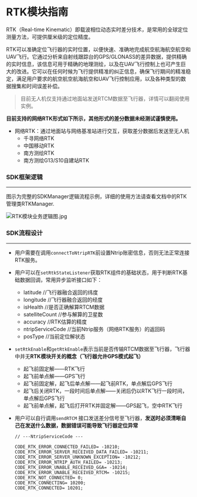 # RTK模块指南

RTK（Real-time Kinematic）即载波相位动态实时差分技术，是常用的全球定位测量方法，可提供厘米级的定位精度。

RTK可以准确定位飞行器的实时位置，以便快速、准确地完成航空航海航空航空和UAV飞行。它通过分析来自射线跟踪台的GPS/GLONASS的差异数据，提供精确的实时信息，该信息可用于精确的地理测绘，以及在UAV飞行控制上也可产生巨大的改进。它可以在任何时候为飞行提供精准的纠正信息，确保飞行期间的精准稳定，满足用户要求的航空航空航海航空和UAV飞行控制应用，以及各种类型的数据搜集和时间误差补偿。

> 目前无人机仅支持通过地面站发送RTCM数据至飞行器，详情可以翻阅使用实例。
>

**目前支持的网络RTK形式如下所示，其他形式的差分数据未经测试谨慎使用。**

- 网络RTK：通过地面站与网络基准站进行交互，获取差分数据后发送至无人机
    - 千寻网络RTK
    - 中国移动RTK
    - 南方测绘RTK
    - 南方测绘G13/S10自建站RTK

### SDK框架逻辑

---

图示为完整的SDKManager逻辑流程示例，详细的使用方法请查看文档中的RTK管理类RTKManager.

![RTK模块业务逻辑图.jpg](https://imgs.wiki/imgs/2023/02/27/a6692dc3cd8122d7.jpg)

### SDK流程设计

---

- 用户需要在调用`connectToNtripRTK`前设置Ntrip账密信息，否则无法正常连接RTK服务。
- 用户可以在`setRtkStateListener`获取RTK组件的基础状态，用于判断RTK基础数据回调，常用异步监听接口如下：
    - latitude //飞行器融合返回的纬度
    - longitude //飞行器融合返回的经度
    - isHealth //是否正确解算RTCM数据
    - satelliteCount //参与解算的卫星数
    - accuracy //RTK估算的精度
    - ntripServiceCode //当前Ntrip服务（网络RTK服务）的返回码
    - posType //当前定位解状态
- `setRtkEnable`和`getRtkEnable`表示当前是否传输RTCM数据至飞行器，飞行器中并无**RTK模块开关的概念（飞行器允许GPS模式起飞）**
    - 起飞前固定解——RTK飞行
    - 起飞前单点解——GPS飞行
    - 起飞前固定解，起飞后单点解——起飞前RTK，单点解后GPS飞行
    - 起飞后关闭RTK，一段时间后单点解——关闭后仍以RTK飞行一段时间，单点解后GPS飞行
    - 起飞前单点解，起飞后打开RTK并固定解——GPS起飞，空中RTK飞行
- 用户可以自行调用`sendRTCM` 接口发送差分信号至飞行器，**发送时必须清晰自己在发送什么数据，数据错误可能导致飞行器定位异常**


    ```
    // ---NtripServiceCode ---
    
    CODE_RTK_ERROR_CONNECTED_FAILED= -10210;
    CODE_RTK_ERROR_SERVER_RECEIVED_DATA_FAILED= -10211;
    CODE_RTK_ERROR_SERVER_UNKNOWN_EXCEPTION= -10212;
    CODE_RTK_ERROR_NTRIP_AUTH_FAILED= -10213;
    CODE_RTK_ERROR_UNABLE_RECEIVED_GGA= -10214;
    CODE_RTK_ERROR_UNABLE_RECEIVED_RTCM= -10215;
    CODE_RTK_NOT_CONNECTED= 0;
    CODE_RTK_CONNECTING= 10200;
    CODE_RTK_CONNECTED= 10201;
    ```